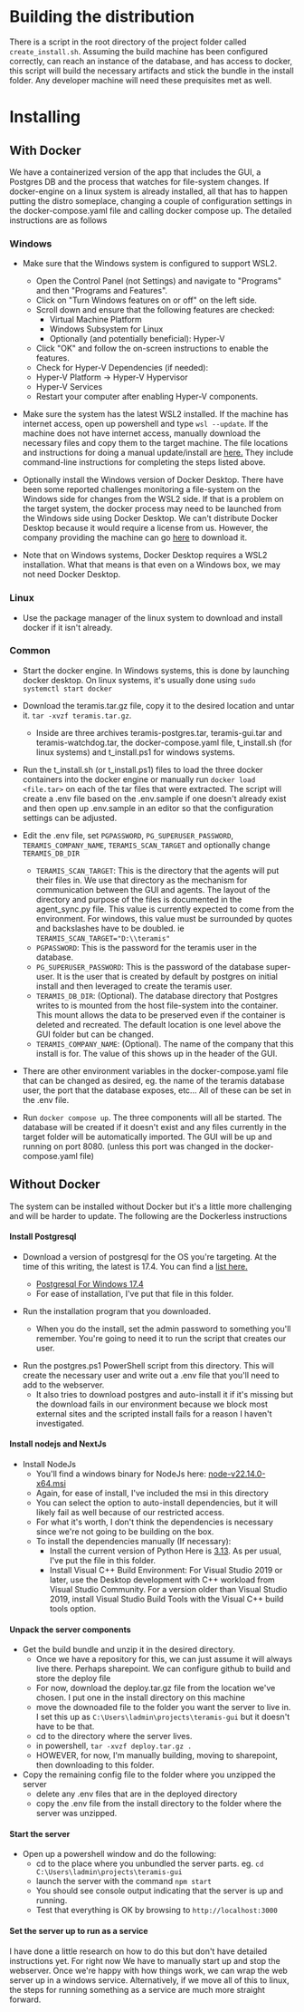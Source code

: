 # Building the distribution
There is a script in the root directory of the project folder called `create_install.sh`.  Assuming the build machine has been configured correctly, can reach an instance of the database, and has access to docker, this script will build the necessary artifacts and stick the bundle in the install folder.  Any developer machine will need these prequisites met as well.

# Installing

## With Docker
We have a containerized version of the app that includes the GUI, a Postgres DB and the process that watches for file-system changes.  If docker-engine on a linux system is already installed, all that has to happen putting the distro someplace, changing a couple of configuration settings in the docker-compose.yaml file and calling docker compose up.  The detailed instructions are as follows

### Windows
* Make sure that the Windows system is configured to support WSL2.  
  - Open the Control Panel (not Settings) and navigate to "Programs" and then "Programs and Features". 
  - Click on "Turn Windows features on or off" on the left side. 
  - Scroll down and ensure that the following features are checked:
    - Virtual Machine Platform 
    - Windows Subsystem for Linux 
    - Optionally (and potentially beneficial): Hyper-V 
  - Click "OK" and follow the on-screen instructions to enable the features. 
  - Check for Hyper-V Dependencies (if needed):
  - Hyper-V Platform -> Hyper-V Hypervisor 
  - Hyper-V Services 
  - Restart your computer after enabling Hyper-V components. 
* Make sure the system has the latest WSL2 installed.  If the machine has internet access, open up powershell and type `wsl --update`.  If the machine does not have internet access, manually download the necessary files and copy them to the target machine.  The file locations and instructions for doing a manual update/install are [here.](https://learn.microsoft.com/en-us/windows/wsl/install-manual) They include command-line instructions for completing the steps listed above.

* Optionally install the Windows version of Docker Desktop.  There have been some reported challenges monitoring a file-system on the Windows side for changes from the WSL2 side.  If that is a problem on the target system, the docker process may need to be launched from the Windows side using Docker Desktop.  We can't distribute Docker Desktop because it would require a license from us.  However, the company providing the machine can go [here](https://docs.docker.com/desktop/setup/install/windows-install/) to download it.

* Note that on Windows systems, Docker Desktop requires a WSL2 installation.  What that means is that even on a Windows box, we may not need Docker Desktop.

### Linux
* Use the package manager of the linux system to download and install docker if it isn't already.

### Common

* Start the docker engine.  In Windows systems, this is done by launching docker desktop.  On linux systems, it's usually done using `sudo systemctl start docker`

* Download the teramis.tar.gz file, copy it to the desired location and untar it. `tar -xvzf teramis.tar.gz`.
    - Inside are three archives teramis-postgres.tar, teramis-gui.tar and teramis-watchdog.tar, the docker-compose.yaml file, t_install.sh (for linux systems) and t_install.ps1 for windows systems.

* Run the t_install.sh (or t_install.ps1) files to load the three docker containers into the docker engine or manually run `docker load <file.tar>` on each of the tar files that were extracted.  The script will create a .env file based on the .env.sample if one doesn't already exist and then open up .env.sample in an editor so that the configuration settings can be adjusted.

* Edit the .env file, set `PGPASSWORD`, `PG_SUPERUSER_PASSWORD`, `TERAMIS_COMPANY_NAME`, `TERAMIS_SCAN_TARGET` and optionally change `TERAMIS_DB_DIR`
    - `TERAMIS_SCAN_TARGET`: This is the directory that the agents will put their files in.  We use that directory as the mechanism for communication between the GUI and agents.  The layout of the directory and purpose of the files is documented in the agent_sync.py file.  This value is currently expected to come from the environment. For windows, this value must be surrounded by quotes and backslashes have to be doubled. ie `TERAMIS_SCAN_TARGET="D:\\teramis"`
    - `PGPASSWORD`: This is the password for the teramis user in the database.
    - `PG_SUPERUSER_PASSWORD`: This is the password of the database super-user.  It is the user that is created by default by postgres on initial install and then leveraged to create the teramis user.
    - `TERAMIS_DB_DIR`: (Optional).  The database directory that Postgres writes to is mounted from the host file-system into the container.  This mount allows the data to be preserved even if the container is deleted and recreated.  The default location is one level above the GUI folder but can be changed.
    - `TERAMIS_COMPANY_NAME`: (Optional).  The name of the company that this install is for. The value of this shows up in the header of the GUI.

* There are other environment variables in the docker-compose.yaml file that can be changed as desired, eg. the name of the teramis database user, the port that the database exposes, etc...  All of these can be set in the .env file.

* Run `docker compose up`.  The three components will all be started.  The database will be created if it doesn't exist and any files currently in the target folder will be automatically imported.  The GUI will be up and running on port 8080.  (unless this port was changed in the docker-compose.yaml file)



## Without Docker
The system can be installed without Docker but it's a little more challenging and will be harder to update.  The following are the Dockerless instructions

#### Install Postgresql
* Download a version of postgresql for the OS you're targeting.  At the time of this writing, the latest is 17.4.  You can find a [list here.](https://www.enterprisedb.com/downloads/postgres-postgresql-downloads)
    - [Postgresql For Windows 17.4](https://sbp.enterprisedb.com/getfile.jsp?fileid=1259402)
    - For ease of installation, I've put that file in this folder.

* Run the installation program that you downloaded.
    - When you do the install, set the admin password to something you'll remember.  You're going to need it to run the script that creates our user.

- Run the postgres.ps1 PowerShell script from this directory. This will create the necessary user and write out a .env file that you'll need to add to the webserver.
    - It also tries to download postgres and auto-install it if it's missing but the download fails in our environment because we block most external sites and the scripted install fails for a reason I haven't investigated.


#### Install nodejs and NextJs

* Install NodeJs
    - You'll find a windows binary for NodeJs here: [node-v22.14.0-x64.msi](https://nodejs.org/en)
    - Again, for ease of install, I've included the msi in this directory
    - You can select the option to auto-install dependencies, but it will likely fail as well because of our restricted access.
    - For what it's worth, I don't think the dependencies is necessary since we're not going to be building on the box.
    - To install the dependencies manually (If necessary):
        - Install the current version of Python Here is [3.13](https://www.python.org/ftp/python/3.13.0/python-3.13.0-amd64.exe). As per usual, I've put the file in this folder.
        - Install Visual C++ Build Environment: For Visual Studio 2019 or later, use the Desktop development with C++ workload from Visual Studio Community. For a version older than Visual Studio 2019, install Visual Studio Build Tools with the Visual C++ build tools option.

#### Unpack the server components
* Get the build bundle and unzip it in the desired directory.
    - Once we have a repository for this, we can just assume it will always live there.  Perhaps sharepoint.  We can configure github to build and store the deploy file
    - For now, download the deploy.tar.gz file from the location we've chosen.  I put one in the install directory on this machine
    - move the downoaded file to the folder you want the server to live in.  I set this up as `C:\Users\ladmin\projects\teramis-gui` but it doesn't have to be that.
    - cd to the directory where the server lives.
    - in powershell, `tar -xvzf deploy.tar.gz .`
    - HOWEVER, for now, I'm manually building, moving to sharepoint, then downloading to this folder.
* Copy the remaining config file to the folder where you unzipped the server
    - delete any .env files that are in the deployed directory
    - copy the .env file from the install directory to the folder where the server was unzipped. 

#### Start the server
* Open up a powershell window and do the following:
    - cd to the place where you unbundled the server parts.  eg. `cd C:\Users\ladmin\projects\teramis-gui`
    - launch the server with the command `npm start`
    - You should see console output indicating that the server is up and running.
    - Test that everything is OK by browsing to `http://localhost:3000`

#### Set the server up to run as a service
I have done a little research on how to do this but don't have detailed instructions yet.  For right now
We have to manually start up and stop the webserver.  Once we're happy with how things work, we can wrap
the web server up in a windows service.  Alternatively, if we move all of this to linux, the steps for
running something as a service are much more straight forward.